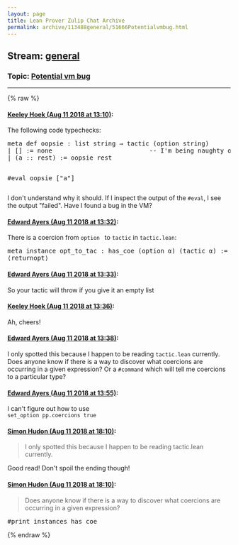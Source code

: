 ```yaml
---
layout: page
title: Lean Prover Zulip Chat Archive 
permalink: archive/113488general/51666Potentialvmbug.html
---
```


## Stream: [general](index.html)
### Topic: [Potential vm bug](51666Potentialvmbug.html)

---


{% raw %}
#### [ Keeley Hoek (Aug 11 2018 at 13:10)](https://leanprover.zulipchat.com/#narrow/stream/113488-general/topic/Potential%20vm%20bug/near/131950146):
<p>The following code typechecks:</p>
<div class="codehilite"><pre><span></span>meta def oopsie : list string → tactic (option string)
| [] := none                          -- I&#39;m being naughty on this line
| (a :: rest) := oopsie rest

#eval oopsie [&quot;a&quot;]
</pre></div>


<p>I don't understand why it should. If I inspect the output of the <code>#eval</code>, I see the output "failed". Have I found a bug in the VM?</p>

#### [ Edward Ayers (Aug 11 2018 at 13:32)](https://leanprover.zulipchat.com/#narrow/stream/113488-general/topic/Potential%20vm%20bug/near/131950892):
<p>There is a coercion from <code>option </code> to <code>tactic</code> in <code>tactic.lean</code>:</p>
<div class="codehilite"><pre><span></span><span class="n">meta</span> <span class="kn">instance</span> <span class="n">opt_to_tac</span> <span class="o">:</span> <span class="n">has_coe</span> <span class="o">(</span><span class="n">option</span> <span class="n">α</span><span class="o">)</span> <span class="o">(</span><span class="n">tactic</span> <span class="n">α</span><span class="o">)</span> <span class="o">:=</span>
<span class="bp">⟨</span><span class="n">returnopt</span><span class="bp">⟩</span>
</pre></div>

#### [ Edward Ayers (Aug 11 2018 at 13:33)](https://leanprover.zulipchat.com/#narrow/stream/113488-general/topic/Potential%20vm%20bug/near/131950909):
<p>So your tactic will throw if you give it an empty list</p>

#### [ Keeley Hoek (Aug 11 2018 at 13:36)](https://leanprover.zulipchat.com/#narrow/stream/113488-general/topic/Potential%20vm%20bug/near/131951022):
<p>Ah, cheers!</p>

#### [ Edward Ayers (Aug 11 2018 at 13:38)](https://leanprover.zulipchat.com/#narrow/stream/113488-general/topic/Potential%20vm%20bug/near/131951093):
<p>I only spotted this because I happen to be reading <code>tactic.lean</code> currently. Does anyone know if there is a way to discover what coercions are occurring in a given expression? Or a <code>#command</code> which will tell me coercions to a particular type?</p>

#### [ Edward Ayers (Aug 11 2018 at 13:55)](https://leanprover.zulipchat.com/#narrow/stream/113488-general/topic/Potential%20vm%20bug/near/131951679):
<p>I can't figure out how to use<br>
<code>set_option pp.coercions true</code></p>

#### [ Simon Hudon (Aug 11 2018 at 18:10)](https://leanprover.zulipchat.com/#narrow/stream/113488-general/topic/Potential%20vm%20bug/near/131960579):
<blockquote>
<p>I only spotted this because I happen to be reading tactic.lean currently.</p>
</blockquote>
<p>Good read! Don't spoil the ending though!</p>

#### [ Simon Hudon (Aug 11 2018 at 18:10)](https://leanprover.zulipchat.com/#narrow/stream/113488-general/topic/Potential%20vm%20bug/near/131960581):
<blockquote>
<p>Does anyone know if there is a way to discover what coercions are occurring in a given expression?</p>
</blockquote>
<div class="codehilite"><pre><span></span><span class="bp">#</span><span class="kn">print</span> <span class="n">instances</span> <span class="n">has_coe</span>
</pre></div>


{% endraw %}
